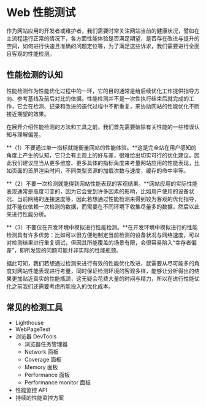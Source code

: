 # **Web 性能测试**

作为网站应用的开发者或维护者，我们需要时常关注网站当前的健康状况，譬如在主流程运行正常的情况下，各方面性能体验是否满足期望，是否存在改进与提升的空间，如何进行快速且准确的问题定位等，为了满足这些诉求，我们需要进行全面且客观的性能检测。

## 性能检测的认知 

性能检测作为性能优化过程中的一环，它的目的通常是给后续优化工作提供指导方向、参考基线及前后对比的依据。性能检测并不是一次性执行结束后就完成的工作，它会在检测、记录和改进的迭代过程中不断重复，来协助网站的性能优化不断接近期望的效果。

在展开介绍性能检测的方法和工具之前，我们首先需要破除有关性能的一些错误认知与理解偏差。

**（1）不要通过单一指标就能衡量网站的性能体验。**这是完全站在用户感知的角度上产生的认知，它只会有主观上的好与差，很难给出切实可行的优化建议。因此我们建议应当从更多维度、更多具体的指标角度来考量网站应用的性能表现，比如页面的首屏渲染时间，不同类型资源的加载次数与速度，缓存的命中率等。

**（2）不要一次检测就能得到网站性能表现的客观结果。**网站应用的实际性能表现通常是高度可变的，因为它会受到许多因素的影响，比如用户使用的设备状况、当前网络的连接速度等，因此若想通过性能检测来得到较为客观的优化指导，就不能仅依赖一次检测的数据，而需要在不同环境下收集尽量多的数据，然后以此来进行性能分析。

**（3）不要仅在开发环境中模拟进行性能检测。**在开发环境中模拟进行的性能检测具有许多优势：比如可以很方便地制定当前检测的设备状况与网络速度，可以对检测结果进行重复调试，但因其所能覆盖的场景有限，会很容易陷入“幸存者偏差”，即所发现的问题可能并非实际的性能瓶颈。

据此可知，我们若想通过检测来进行有效的性能优化改进，就需要从尽可能多的角度对网站性能表现进行考量，同时保证检测环境的客观多样，能够让分析得出的结果更加贴近真实的性能瓶颈，这无疑会花费大量的时间与精力，所以在进行性能优化之前我们还需要考虑所能投入的优化成本。

## 常见的检测工具 

- Lighthouse
- WebPageTest
- 浏览器 DevTools
  - 浏览器任务管理器
  - Network 面板
  - Coverage 面板
  - Memory 面板
  - Performance 面板
  - Performance monitor 面板
- 性能监控 API
- 持续的性能监控方案